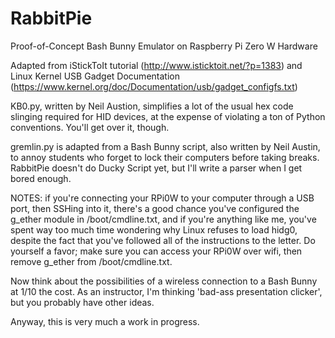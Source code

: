 # RabbitPie
Proof-of-Concept Bash Bunny Emulator on Raspberry Pi Zero W Hardware

Adapted from iStickToIt tutorial (http://www.isticktoit.net/?p=1383) and Linux Kernel USB Gadget Documentation (https://www.kernel.org/doc/Documentation/usb/gadget_configfs.txt)

KB0.py, written by Neil Austion, simplifies a lot of the usual hex code slinging required for HID devices, at the expense of violating a ton of Python conventions. You'll get over it, though.

gremlin.py is adapted from a Bash Bunny script, also written by Neil Austin, to annoy students who forget to lock their computers before taking breaks. RabbitPie doesn't do Ducky Script yet, but I'll write a parser when I get bored enough.

NOTES: if you're connecting your RPi0W to your computer through a USB port, then SSHing into it, there's a good chance you've configured the g_ether module in /boot/cmdline.txt, and if you're anything like me, you've spent way too much time wondering why Linux refuses to load hidg0, despite the fact that you've followed all of the instructions to the letter. Do yourself a favor; make sure you can access your RPi0W over wifi, then remove g_ether from /boot/cmdline.txt.

Now think about the possibilities of a wireless connection to a Bash Bunny at 1/10 the cost. As an instructor, I'm thinking 'bad-ass presentation clicker', but you probably have other ideas.

Anyway, this is very much a work in progress.
